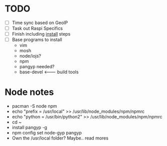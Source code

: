 # TODO

- [ ] Time sync based on GeoIP
- [ ] Task out Raspi Specifics
- [ ] Finish including [install](https://wiki.archlinux.org/index.php/Installation_guide) steps
- [ ] Base programs to install
  - vim
  - mosh
  - node/iojs?
  - npm
  - pangyp needed?
  - base-devel <--- build tools

# Node notes

- pacman -S node npm
- echo "prefix = /usr/local" >> /usr/lib/node_modules/npm/npmrc
- echo "python = /usr/bin/python2" >> /usr/lib/node_modules/npm/npmrc
- cd ~
- install pangyp -g
- npm config set node-gyp pangyp
- Own the /usr/local folder?  Maybe.. read mores
